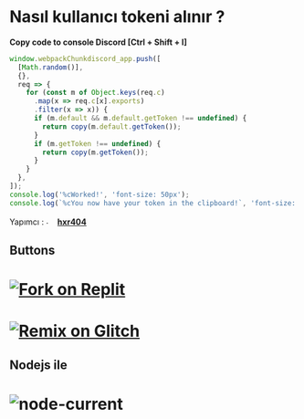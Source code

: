 # Nasıl kullanıcı tokeni alınır ?
<strong>Copy code to console Discord [Ctrl + Shift + I]</strong>
```js
window.webpackChunkdiscord_app.push([
  [Math.random()],
  {},
  req => {
    for (const m of Object.keys(req.c)
      .map(x => req.c[x].exports)
      .filter(x => x)) {
      if (m.default && m.default.getToken !== undefined) {
        return copy(m.default.getToken());
      }
      if (m.getToken !== undefined) {
        return copy(m.getToken());
      }
    }
  },
]);
console.log('%cWorked!', 'font-size: 50px');
console.log(`%cYou now have your token in the clipboard!`, 'font-size: 16px');
```

Yapımcı : <img src="https://cdn.discordapp.com/emojis/889092230063734795.png" alt="." width="16" height="16"/> [<strong>hxr404</strong>](https://github.com/hxr404/Discord-Console-hacks)
</br>
## Buttons
# [![Fork on Replit](https://img.shields.io/badge/REPL-FORK-green)](https://replit.com/github/uwuv3/turkish-chatbot-selfbot)
# [![Remix on Glitch](https://cdn.glitch.com/2703baf2-b643-4da7-ab91-7ee2a2d00b5b%2Fremix-button.svg)](https://glitch.com/edit/#!/import/github/uwuv3/turkish-chatbot-selfbot)

## Nodejs ile
# <img alt="node-current" src="https://img.shields.io/node/v/discord.js-selfbot-v13?style=plastic">
